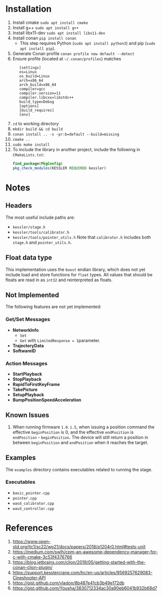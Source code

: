 # Installation
1) Install cmake `sudo apt install cmake`
2) Install g++ `sudo apt install g++`
3) Install libx11-dev `sudo apt install libx11-dev`
4) Install conan `pip install conan`
   * This step requires Python  (`sudo apt install python3`) and pip (`sudo apt install pip`).
5) Generate Conan profile `conan profile new default --detect`
6) Ensure profile (located at `~/.conan/profiles`) matches 
   ```
      [settings]
      os=Linux
      os_build=Linux
      arch=x86_64
      arch_build=x86_64
      compiler=gcc
      compiler.version=11
      compiler.libcxx=libstdc++
      build_type=Debug
      [options]
      [build_requires]
      [env]
    ```
7) `cd` to working directory
8) `mkdir build && cd build`
9) `conan install .. -s -pr:b=default --build=missing`
10) `cmake ..`
11) `sudo make install`
12) To include the library in another project, include the following in `CMakeLists.txt`:
    ```cmake
    find_package(PkgConfig)
    pkg_check_modules(KESSLER REQUIRED kessler)
    ```
   

# Notes

## Headers
The most useful include paths are:
* `kessler/stage.h`
* `kessler/tools/calibrator.h`
* `kessler/tools/pointer_utils.h`
Note that `calibrator.h` includes both `stage.h` and `pointer_utils.h`.

## Float data type
This implementation uses the `boost` endian library, which does not yet include load and store functions for `float` types. All values that should be floats are read in as `int32` and reinterpreted as floats.

## Not Implemented
The following features are not yet implemented:

### Get/Set Messages
* **NetworkInfo**
  * `Set`
  * `Get` with `LimitedResponse = 1`parameter.
* **TrajectoryData**
* **SoftwareID**

### Action Messages
* **StartPlayback**
* **StopPlayback**
* **RapidToFirstKeyFrame**
* **TakePicture**
* **SetupPlayback**
* **BumpPositionSpeedAcceleration**

## Known Issues
1) When running firmware `1.0.1.5`, when issuing a position command the effective `beginPosition` is 0, and the effective `endPosition` is `endPosition` - `beginPosition`. The device will still return a position in between `beginPosition` and `endPosition` when it reaches the target.

## Examples
The `examples` directory contains executables related to running the stage.
### Executables
* `basic_pointer.cpp`
* `pointer.cpp`
* `wasd_calibrator.cpp`
* `wasd_controller.cpp`

# References
1) https://www.open-std.org/jtc1/sc22/wg21/docs/papers/2018/p1204r0.html#tests-unit
2) https://medium.com/swlh/cpm-an-awesome-dependency-manager-for-c-with-cmake-3c53f4376766
3) https://blog.jetbrains.com/clion/2019/05/getting-started-with-the-conan-clion-plugin/
4) https://support.kesslercrane.com/hc/en-us/articles/9569257629083-Cineshooter-API
5) https://gist.github.com/vladon/8b487e41cb3b49e172db
6) https://gist.github.com/Yousha/3830712334ac30a90eb6041b932b68d7
